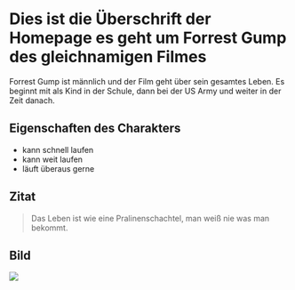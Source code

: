 # Dies ist die Überschrift der Homepage es geht um Forrest Gump des gleichnamigen Filmes
Forrest Gump ist männlich und der Film geht über sein gesamtes Leben. Es beginnt mit als Kind in der Schule, dann bei der US Army und weiter in der Zeit danach.
## Eigenschaften des Charakters
* kann schnell laufen
* kann weit laufen
* läuft überaus gerne


## Zitat
> Das Leben ist wie eine Pralinenschachtel, man weiß nie was man bekommt.

## Bild
<img src="https://cdn.mdr.de/kultur/forrest-gump-104-resimage_v-variantSmall16x9_w-704.jpg?version=35930">
